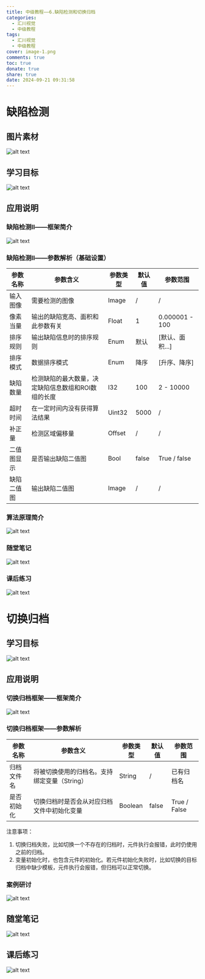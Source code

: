```yaml
---
title: 中级教程——6.缺陷检测和切换归档
categories:
  - 汇川视觉
  - 中级教程
tags:
  - 汇川视觉
  - 中级教程
cover: image-1.png
comments: true
toc: true
donate: true
share: true
date: 2024-09-21 09:31:58
---
```


# 缺陷检测

## 图片素材

![alt text](image.png)

## 学习目标

![alt text](image-1.png)

## 应用说明

### 缺陷检测Ⅱ——框架简介

![alt text](image-2.png)

### 缺陷检测Ⅱ——参数解析（基础设置）

| 参数名称      | 参数含义                                    | 参数类型  | 默认值 | 参数范围            |
|---------------|--------------------------------------------|-----------|--------|---------------------|
| 输入图像      | 需要检测的图像                            | Image     | /      | /                   |
| 像素当量      | 输出的缺陷宽高、面积和此参数有关          | Float     | 1      | 0.000001 - 100      |
| 排序规则      | 输出缺陷信息时的排序规则                  | Enum      | 默认   | [默认、面积...]     |
| 排序模式      | 数据排序模式                              | Enum      | 降序   | [升序、降序]        |
| 缺陷数量      | 检测缺陷的最大数量，决定缺陷信息数组和ROI数组的长度 | I32     | 100    | 2 - 10000           |
| 超时时间      | 在一定时间内没有获得算法结果              | Uint32    | 5000   | /                   |
| 补正量        | 检测区域偏移量                            | Offset    | /      | /                   |
| 二值图显示    | 是否输出缺陷二值图                        | Bool      | false  | True / false        |
| 缺陷二值图    | 输出缺陷二值图                            | Image     | /      | /                   |

### 算法原理简介

![alt text](image-3.png)

### 随堂笔记

![alt text](image-4.png)

### 课后练习

![alt text](image-5.png)

# 切换归档

## 学习目标

![alt text](image-6.png)

## 应用说明

### 切换归档框架——框架简介

![alt text](image-7.png)

### 切换归档框架——参数解析

| 参数名称      | 参数含义                                      | 参数类型  | 默认值 | 参数范围          |
|---------------|----------------------------------------------|-----------|--------|-------------------|
| 归档文件名    | 将被切换使用的归档名。支持绑定变量（String） | String    | /      | 已有归档名        |
| 是否初始化    | 切换归档时是否会从对应归档文件中初始化变量 | Boolean   | false  | True / False      |

注意事项：
1. 切换归档失败，比如切换一个不存在的归档时，元件执行会报错，此时仍使用之前的归档。
2. 变量初始化时，也包含元件的初始化。若元件初始化失败时，比如切换的目标归档中缺少模板，元件执行会报错，但归档可以正常切换。

### 案例研讨

![alt text](image-8.png)

## 随堂笔记

![alt text](image-9.png)

## 课后练习

![alt text](image-10.png)


